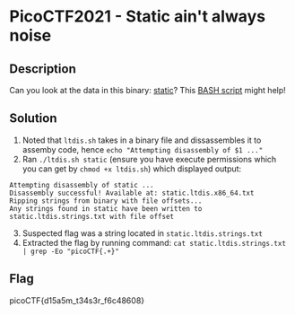 # PicoCTF2021 - Static ain't always noise

## Description
Can you look at the data in this binary: [static](./static)? This [BASH script](./ltdis.sh) might help!

## Solution
1. Noted that ```ltdis.sh``` takes in a binary file and dissassembles it to assemby code, hence ```echo "Attempting disassembly of $1 ..."```
2. Ran ```./ltdis.sh static``` (ensure you have execute permissions which you can get by ```chmod +x ltdis.sh```) which displayed output:
```
Attempting disassembly of static ...
Disassembly successful! Available at: static.ltdis.x86_64.txt
Ripping strings from binary with file offsets...
Any strings found in static have been written to static.ltdis.strings.txt with file offset
```
3. Suspected flag was a string located in ```static.ltdis.strings.txt```
4. Extracted the flag by running command: ```cat static.ltdis.strings.txt | grep -Eo "picoCTF{.+}"```

## Flag
picoCTF{d15a5m_t34s3r_f6c48608}